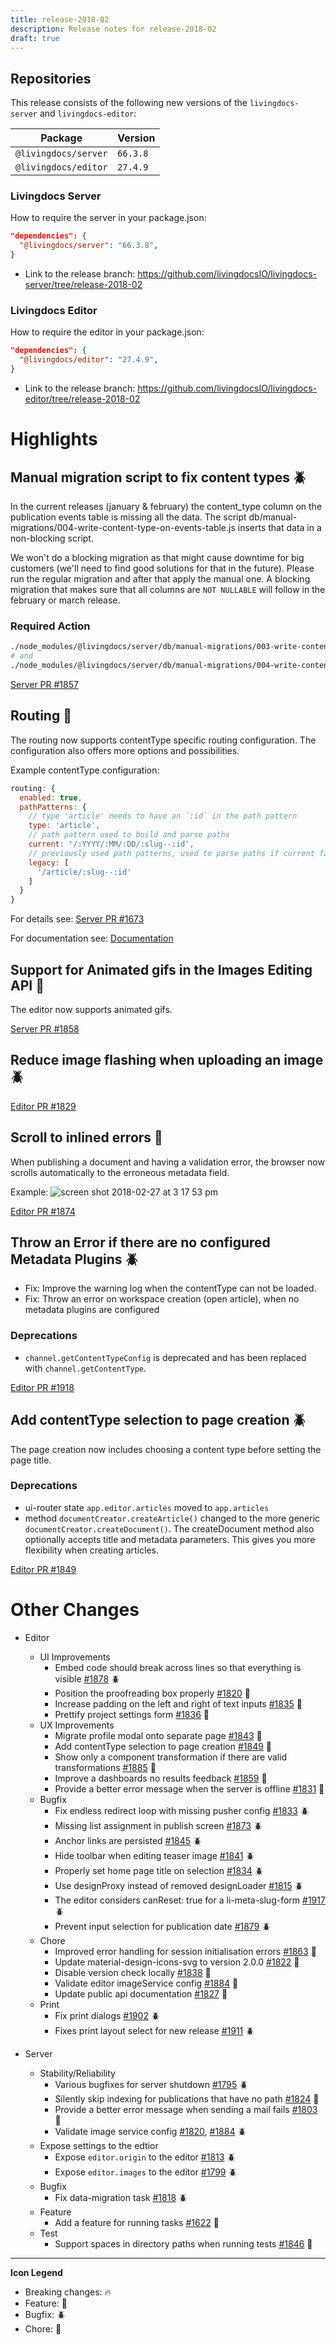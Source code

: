 ```yaml
---
title: release-2018-02
description: Release notes for release-2018-02
draft: true
---
```



## Repositories

This release consists of the following new versions of the `livingdocs-server` and `livingdocs-editor`:

Package | Version
--- | ---
`@livingdocs/server` | `66.3.8`
`@livingdocs/editor` | `27.4.9`

### Livingdocs Server

How to require the server in your package.json:

```json
"dependencies": {
  "@livingdocs/server": "66.3.8",
}
```

- Link to the release branch:
  https://github.com/livingdocsIO/livingdocs-server/tree/release-2018-02

### Livingdocs Editor

How to require the editor in your package.json:

```json
"dependencies": {
  "@livingdocs/editor": "27.4.9",
}
```

- Link to the release branch:
  https://github.com/livingdocsIO/livingdocs-editor/tree/release-2018-02

# Highlights

## Manual migration script to fix content types :beetle:

In the current releases (january & february) the content_type column on the publication events table is missing all the data. The script db/manual-migrations/004-write-content-type-on-events-table.js inserts that data in a non-blocking script.

We won't do a blocking migration as that might cause downtime for big customers (we'll need to find good solutions for that in the future). Please run the regular migration and after that apply the manual one. A blocking migration that makes sure that all columns are `NOT NULLABLE` will follow in the february or march release.

### Required Action
```bash
./node_modules/@livingdocs/server/db/manual-migrations/003-write-content-type-v2.js
# and
./node_modules/@livingdocs/server/db/manual-migrations/004-write-content-type-on-events-table.js
```
[Server PR #1857](https://github.com/livingdocsIO/livingdocs-server/pull/1857)


## Routing :gift:

The routing now supports contentType specific routing configuration. The
configuration also offers more options and possibilities.

Example contentType configuration:
```js
routing: {
  enabled: true,
  pathPatterns: {
    // type 'article' needs to have an `:id` in the path pattern
    type: 'article',
    // path pattern used to build and parse paths
    current: '/:YYYY/:MM/:DD/:slug--:id',
    // previously used path patterns, used to parse paths if current failed
    legacy: [
      '/article/:slug--:id'
    ]
  }
}
```

For details see: [Server PR #1673](https://github.com/livingdocsIO/livingdocs-server/pull/1673)

For documentation see: [Documentation](https://docs.livingdocs.io/reference-docs/server-public-api/routing-system.html)


## Support for Animated gifs in the Images Editing API :gift:

The editor now supports animated gifs.

[Server PR #1858](https://github.com/livingdocsIO/livingdocs-server/pull/1858)


## Reduce image flashing when uploading an image :beetle:

[Editor PR #1829](https://github.com/livingdocsIO/livingdocs-editor/pull/1829)


## Scroll to inlined errors :gift:

When publishing a document and having a validation error, the browser now scrolls automatically to the erroneous metadata field.

Example:
![screen shot 2018-02-27 at 3 17 53 pm](https://user-images.githubusercontent.com/1951875/36733629-78b552d0-1bd1-11e8-95e1-01cf6fca6821.png)

[Editor PR #1874](https://github.com/livingdocsIO/livingdocs-editor/pull/1874)



## Throw an Error if there are no configured Metadata Plugins :beetle:

- Fix: Improve the warning log when the contentType can not be loaded.
- Fix: Throw an error on workspace creation (open article), when no metadata plugins are configured

### Deprecations

- `channel.getContentTypeConfig` is deprecated and has been replaced with `channel.getContentType`.

[Editor PR #1918](https://github.com/livingdocsIO/livingdocs-editor/pull/1918)


## Add contentType selection to page creation :beetle:

The page creation now includes choosing a content type before setting the page title.

### Deprecations

- ui-router state `app.editor.articles` moved to `app.articles`
- method `documentCreator.createArticle()` changed to the more generic `documentCreator.createDocument()`. The createDocument method also optionally accepts title and metadata parameters. This gives you more flexibility when creating articles.

[Editor PR #1849](https://github.com/livingdocsIO/livingdocs-editor/pull/1849)


# Other Changes

* Editor
  * UI Improvements
    * Еmbed code should break across lines so that everything is visible [#1878](https://github.com/livingdocsIO/livingdocs-editor/pull/1878) :beetle:
    * Position the proofreading box properly [#1820](https://github.com/livingdocsIO/livingdocs-editor/pull/1820) :wrench:
    * Increase padding on the left and right of text inputs [#1835](https://github.com/livingdocsIO/livingdocs-editor/pull/1835) :wrench:
    * Prettify project settings form [#1836](https://github.com/livingdocsIO/livingdocs-editor/pull/1836) :wrench:
  * UX Improvements
    * Migrate profile modal onto separate page [#1843](https://github.com/livingdocsIO/livingdocs-editor/pull/1843) :wrench:
    * Add contentType selection to page creation [#1849](https://github.com/livingdocsIO/livingdocs-editor/pull/1849) :gift:
    * Show only a component transformation if there are valid transformations [#1885](https://github.com/livingdocsIO/livingdocs-editor/pull/1885) :wrench:
    * Improve a dashboards no results feedback [#1859](https://github.com/livingdocsIO/livingdocs-editor/pull/1859) :wrench:
    * Provide a better error message when the server is offline [#1831](https://github.com/livingdocsIO/livingdocs-editor/pull/1831) :wrench:
  * Bugfix
    * Fix endless redirect loop with missing pusher config [#1833](https://github.com/livingdocsIO/livingdocs-editor/pull/1833) :beetle:
    * Missing list assignment in publish screen [#1873](https://github.com/livingdocsIO/livingdocs-editor/pull/1873) :beetle:
    * Anchor links are persisted [#1845](https://github.com/livingdocsIO/livingdocs-editor/pull/1845) :beetle:
    * Hide toolbar when editing teaser image [#1841](https://github.com/livingdocsIO/livingdocs-editor/pull/1841) :beetle:
    * Properly set home page title on selection [#1834](https://github.com/livingdocsIO/livingdocs-editor/pull/1834) :beetle:
    * Use designProxy instead of removed designLoader [#1815](https://github.com/livingdocsIO/livingdocs-editor/pull/1815) :beetle:
    * The editor considers canReset: true for a li-meta-slug-form [#1917](https://github.com/livingdocsIO/livingdocs-editor/pull/1917) :beetle:
    * Prevent input selection for publication date [#1879](https://github.com/livingdocsIO/livingdocs-editor/pull/1879) :beetle:
  * Chore
    * Improved error handling for session initialisation errors [#1863](https://github.com/livingdocsIO/livingdocs-editor/pull/1863) :wrench:
    * Update material-design-icons-svg to version 2.0.0 [#1822](https://github.com/livingdocsIO/livingdocs-editor/pull/1822) :wrench:
    * Disable version check locally [#1838](https://github.com/livingdocsIO/livingdocs-editor/pull/1838) :wrench:
    * Validate editor imageService config [#1884](https://github.com/livingdocsIO/livingdocs-editor/pull/1884) :wrench:
    * Update public api documentation [#1827](https://github.com/livingdocsIO/livingdocs-editor/pull/1827) :wrench:
  * Print
    * Fix print dialogs [#1902](https://github.com/livingdocsIO/livingdocs-editor/pull/1902) :beetle:
    * Fixes print layout select for new release [#1911](https://github.com/livingdocsIO/livingdocs-editor/pull/1911) :beetle:


* Server
  * Stability/Reliability
    * Various bugfixes for server shutdown [#1795](https://github.com/livingdocsIO/livingdocs-server/pull/1795) :beetle:
    * Silently skip indexing for publications that have no path [#1824](https://github.com/livingdocsIO/livingdocs-server/pull/1824) :wrench:
    * Provide a better error message when sending a mail fails [#1803](https://github.com/livingdocsIO/livingdocs-server/pull/1803) :wrench:
    * Validate image service config [#1820](https://github.com/livingdocsIO/livingdocs-server/pull/1820), [#1884](https://github.com/livingdocsIO/livingdocs-editor/pull/1884) :beetle:
  * Expose settings to the edtior
    * Expose `editor.origin` to the editor [#1813](https://github.com/livingdocsIO/livingdocs-server/pull/1813) :beetle:
    * Expose `editor.images` to the editor [#1799](https://github.com/livingdocsIO/livingdocs-server/pull/1799) :beetle:
  * Bugfix
    * Fix data-migration task [#1818](https://github.com/livingdocsIO/livingdocs-server/pull/1818) :beetle:
  * Feature
    * Add a feature for running tasks [#1622](https://github.com/livingdocsIO/livingdocs-server/pull/1622) :wrench:
  * Test
    * Support spaces in directory paths when running tests [#1846](https://github.com/livingdocsIO/livingdocs-server/pull/1846) :wrench:
---

  **Icon Legend**

  * Breaking changes: :fire:
  * Feature: :gift:
  * Bugfix: :beetle:
  * Chore: :wrench:
